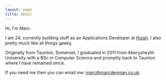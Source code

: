 ```yaml
---
layout: page
title: About
---
```


Hi, I'm Marc.

I am 24, currently building stuff as an Applications Developer at [Huish](http://huish.ac.uk). I also pretty much like all things geeky.

Originally from Taunton, Somerset, I graduated in 2011 from Aberystwyth University with a BSc in Computer Science and promptly back to Taunton where I have remained since. 

If you need me then you can email me: marc@marcdenman.co.uk